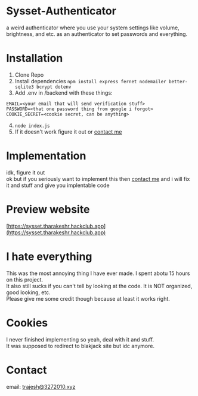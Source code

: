 # Sysset-Authenticator
a weird authenticator where you use your system settings like volume, brightness, and etc. as an authenticator to set passwords and everything.

# Installation
1. Clone Repo
2. Install dependencies
```npm install express fernet nodemailer better-sqlite3 bcrypt dotenv```
3. Add .env in /backend with these things:
```
EMAIL=<your email that will send verification stuff>
PASSWORD=<that one password thing from google i forgot>
COOKIE_SECRET=<cookie secret, can be anything>
```
4. ```node index.js```
5. If it doesn't work figure it out or [contact me](https://github.com/tharakeshrajesh/Sysset-Authenticator/edit/main/README.md#contact)

# Implementation
idk, figure it out<br>
ok but if you seriously want to implement this then [contact me](https://github.com/tharakeshrajesh/Sysset-Authenticator/edit/main/README.md#contact) and i will fix it and stuff and give you implentable code

# Preview website
[https://sysset.tharakeshr.hackclub.app](https://sysset.tharakeshr.hackclub.app)

# I hate everything
This was the most annoying thing I have ever made. I spent abotu 15 hours on this project.<br>
It also still sucks if you can't tell by looking at the code. It is NOT organized, good looking, etc.<br>
Please give me some credit though because at least it works right.

# Cookies
I never finished implementing so yeah, deal with it and stuff.<br>
It was supposed to redirect to blakjack site but idc anymore.

# Contact
email: trajesh@3272010.xyz
